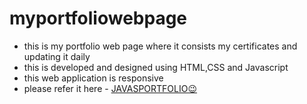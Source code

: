 # myportfoliowebpage
- this is my portfolio web page where it consists my certificates and updating it daily
- this is developed and designed using HTML,CSS and Javascript 
- this web application is responsive
- please refer it here - [JAVASPORTFOLIO😉](https://javaharreddy.github.io/myportfoliowebpage/)
